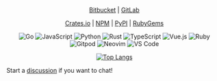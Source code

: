 <p align="center">
  <a href="https://bitbucket.org/spenserblack">Bitbucket</a> | <a href="https://gitlab.com/spenserblack">GitLab</a>
</p>
<p align="center">
  <a href="https://crates.io/users/spenserblack">Crates.io</a> | <a href="https://www.npmjs.com/~spenserblack">NPM</a> | <a href="https://pypi.org/user/spenserblack/">PyPI</a> | <a href="https://rubygems.org/profiles/spenserblack">RubyGems</a>
</p>

<p align="center">
  <img src="https://img.shields.io/badge/Go-%23887788?logo=go&logoColor=white&style=flat" alt="Go">
  <img src="https://img.shields.io/badge/JavaScript-%23887788?logo=javascript&logoColor=white&style=flat" alt="JavaScript">
  <img src="https://img.shields.io/badge/Python-%23887788?logo=python&logoColor=white&style=flat" alt="Python">
  <img src="https://img.shields.io/badge/Rust-%23887788?logo=rust&logoColor=white&style=flat" alt="Rust">
  <img src="https://img.shields.io/badge/TypeScript-%23887788?logo=typescript&logoColor=white&style=flat" alt="TypeScript">
  <img src="https://img.shields.io/badge/Vue.js-%23887788?logo=vuedotjs&logoColor=white&style=flat" alt="Vue.js">
  <img src="https://img.shields.io/badge/Ruby-%23887788?logo=ruby&logoColor=white&style=flat" alt="Ruby">
  <br>
  <img src="https://img.shields.io/badge/Gitpod-%23887788?logo=gitpod&logoColor=white&style=flat" alt="Gitpod">
  <img src="https://img.shields.io/badge/Neovim-%23887788?logo=neovim&logoColor=white&style=flat" alt="Neovim">
  <img src="https://img.shields.io/badge/VS%20Code-%23887788?logo=visualstudiocode&logoColor=white&style=flat" alt="VS Code">
</p>

<p align="center">
  <a href="https://github.com/anuraghazra/github-readme-stats"><img src="https://github-readme-stats.vercel.app/api/top-langs/?username=spenserblack&langs_count=6&layout=compact&theme=transparent" alt="Top Langs"/></a>
</p>

<!--
**spenserblack/spenserblack** is a ✨ _special_ ✨ repository because its `README.md` (this file) appears on your GitHub profile.

Here are some ideas to get you started:

- 🔭 I’m currently working on ...
- 🌱 I’m currently learning ...
- 👯 I’m looking to collaborate on ...
- 🤔 I’m looking for help with ...
- 💬 Ask me about ...
- 📫 How to reach me: ...
- 😄 Pronouns: ...
- ⚡ Fun fact: ...
-->

Start a [discussion](https://github.com/spenserblack/spenserblack/discussions) if you want to chat!

